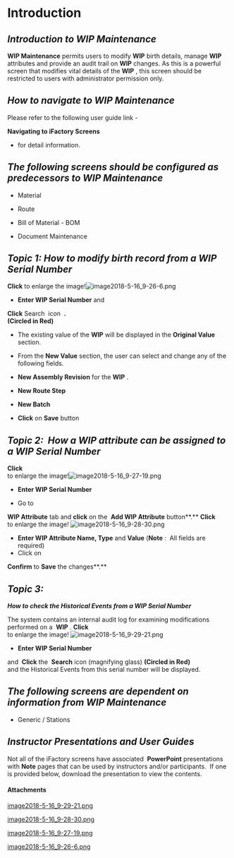 # Introduction



## ***Introduction to WIP Maintenance***  



**WIP Maintenance** 
permits users to modify **WIP** birth details, manage **WIP** attributes and provide an audit trail on **WIP** changes. As this is a powerful screen that modifies vital details of the **WIP** , this screen should be restricted to users with administrator permission only. 

## ***How to navigate to WIP Maintenance***  



Please refer to the following user guide link - 

**Navigating to iFactory Screens** 

- for detail information.


## ***The following screens should be configured as predecessors to WIP Maintenance***  



- Material


- Route


- Bill of Material - BOM


- Document Maintenance



## ***Topic 1: How to modify birth record from a WIP Serial Number***  


**Click** 
to enlarge the image!![image2018-5-16_9-26-6.png](/.attachments/29918515.png)




- **Enter WIP Serial Number**
and

**Click** Search 
icon 
**.**  
**(Circled in Red)**  

- The existing value of the
**WIP** will be displayed in the **Original Value** section.
- From the
**New Value** section, the user can select and change any of the following fields.
- **New Assembly Revision**
for the **WIP** .
- **New Route Step**

- **New Batch**

- **Click**
on **Save** button



## ***Topic 2:  How a WIP attribute can be assigned to a WIP Serial Number***  


**Click**  
to enlarge the image!![image2018-5-16_9-27-19.png](/.attachments/29918514.png)



- **Enter WIP Serial Number**



- Go to

**WIP Attribute** tab and **click** on the  **Add WIP Attribute**  button**.** 
**Click**  
to enlarge the image!
![image2018-5-16_9-28-30.png](/.attachments/29918513.png)




- **Enter WIP Attribute Name, Type**
and
**Value** 
(**Note** :  All fields are required)
- Click on

**Confirm**  to **Save** the changes**.** 

## ***Topic 3:***  


***How to check the Historical Events from a WIP Serial Number***  

The system contains an internal audit log for examining modifications performed on a 
**WIP** . **Click**  
to enlarge the image!
![image2018-5-16_9-29-21.png](/.attachments/29918512.png)



- **Enter WIP Serial Number**

and 
**Click** 
the 
**Search**  icon (magnifying glass)
**(Circled in Red)**  
and the Historical Events from this serial number will be displayed.


## ***The following screens are dependent on information from WIP Maintenance***  



- Generic / Stations




## ***Instructor Presentations and User Guides***  


Not all of the iFactory screens have associated 
**PowerPoint** presentations with **Note** pages that can be used by instructors and/or participants.  If one is provided below, download the presentation to view the contents.

#### Attachments

[image2018-5-16_9-29-21.png](/.attachments/29918512.png)
[image2018-5-16_9-28-30.png](/.attachments/29918513.png)
[image2018-5-16_9-27-19.png](/.attachments/29918514.png)
[image2018-5-16_9-26-6.png](/.attachments/29918515.png)
